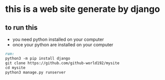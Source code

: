 # this is a web site generate by django 
## to run this 
- you need python installed on your computer 
- once your python are installed on your computer

```md
run:
python3 -m pip install django
git clone https://github.com/github-world192/mysite
cd mysite
python3 manage.py runserver
```

